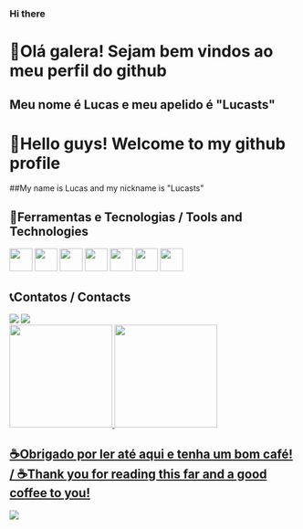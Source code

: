 ### Hi there 
# 👋Olá galera! Sejam bem vindos ao meu perfil do github
## Meu nome é Lucas e meu apelido é "Lucasts"

# 👋Hello guys! Welcome to my github profile
##My name is Lucas and my nickname is "Lucasts"

## 🔨Ferramentas e Tecnologias / Tools and Technologies

<div>
<img loading="lazy" src="https://cdn.jsdelivr.net/gh/devicons/devicon/icons/react/react-original.svg" width="40" height="40" />
<img loading="lazy" src="https://cdn.jsdelivr.net/gh/devicons/devicon/icons/figma/figma-original.svg" width="40" height="40"  />
<img loading="lazy" src="https://cdn.jsdelivr.net/gh/devicons/devicon/icons/javascript/javascript-original.svg" width="40" height="40"  />
<img loading="lazy" src="https://cdn.jsdelivr.net/gh/devicons/devicon/icons/typescript/typescript-original.svg"  width="40" height="40"   />
<img loading="lazy" src="https://cdn.jsdelivr.net/gh/devicons/devicon/icons/angularjs/angularjs-original.svg" width="40" height="40" />
<img loading="lazy" src="https://cdn.jsdelivr.net/gh/devicons/devicon/icons/nextjs/nextjs-original.svg" width="40" height="40" />
<img loading="lazy" src="https://cdn.jsdelivr.net/gh/devicons/devicon/icons/ruby/ruby-original.svg" width="40" height="40"/>
</div>

## 📞Contatos / Contacts
<div>
<a href = "lucastsilvadev@gmail.com"><img loading="lazy" src="https://img.shields.io/badge/Gmail-D14836?style=for-the-badge&logo=gmail&logoColor=white" target="_blank"></a>
<a href="https://www.linkedin.com/in/lucastsilva-dev/" target="_blank"><img loading="lazy" src="https://img.shields.io/badge/-LinkedIn-%230077B5?style=for-the-badge&logo=linkedin&logoColor=white" target="_blank"></a>   
</div>

<div>
<a href="https://github.com/LucasSst">
<img loading="lazy" height="180em" src="https://github-readme-stats.vercel.app/api/top-langs/?username=seu-usuário-aqui&layout=compact&langs_count=7&theme=dracula"/>
<img loading="lazy" height="180em" src="https://github-readme-stats.vercel.app/api?username=seu-usuário-aqui&show_icons=true&theme=dracula&include_all_commits=true&count_private=true"/>
</div>

## ☕Obrigado por ler até aqui e tenha um bom café! / ☕Thank you for reading this far and a good coffee to you! 
<div>
<img loading="lazy" src="https://media1.tenor.com/m/JnlrCRKSbOwAAAAd/city-hunter-cofee.gif">
</div>


